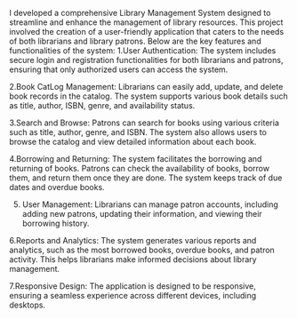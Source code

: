  I developed a comprehensive Library Management System designed to streamline and enhance the management of library resources. This project involved the 
creation of a user-friendly application that caters to the needs of both librarians and library patrons. Below are the key features and functionalities of the system: 
1.User Authentication: The system includes secure login and registration functionalities for both librarians and patrons, ensuring that only authorized users can access the 
system. 


2.Book CatLog Management: Librarians can easily add, update, and delete book records in the catalog. The system supports various book details such as title, author, ISBN, genre, and availability status. 


3.Search and Browse: Patrons can search for books using various criteria such as title, author, genre, and ISBN. The system also allows users to browse the catalog and view detailed information about each book. 


4.Borrowing and Returning: The system facilitates the borrowing and returning of books. Patrons can check the availability of books, borrow them, and return them once they are done. The system keeps track of due dates and overdue books. 

5. User Management: Librarians can manage patron accounts, including adding new patrons, updating their information, and viewing their borrowing history.
   
6.Reports and Analytics: The system generates various reports and analytics, such as the most borrowed books, overdue books, and patron activity. This helps librarians make informed decisions about library management. 

7.Responsive Design: The application is designed to be responsive, ensuring a seamless experience across different devices, including desktops.
